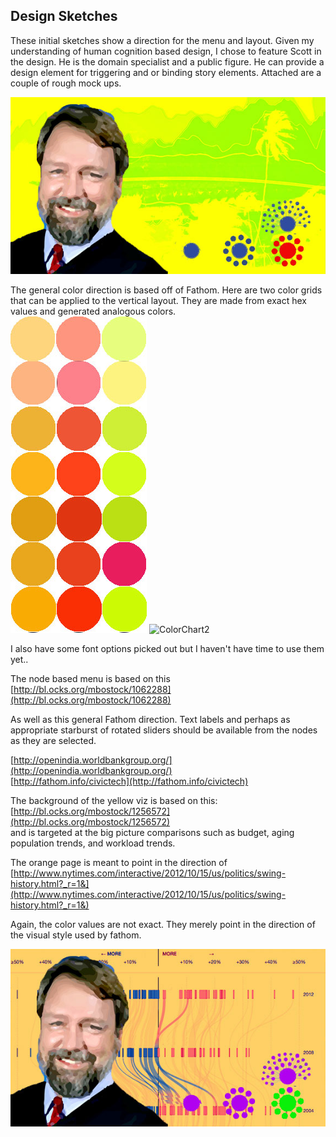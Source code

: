 ## Design Sketches ##

These initial sketches show a direction for the menu and layout.  Given my understanding of human cognition based design, I chose to feature Scott in the design.  He is the domain specialist and a public figure.  He can provide a design element for triggering and or binding story elements.  Attached are a couple of rough mock ups.  

![Viz1](/images/_BigPicture_4w.jpg)  

The general color direction is based off of Fathom.  Here are two color grids that can be applied to the vertical layout.  They are made from exact hex values and generated analogous colors.  
![ColorChart1](/images/171_Final_Colors_Oranges_noHex_4w.jpg)
![ColorChart2](/171_Final_Colors_Blues_noHex_4w.jpg)

I also have some font options picked out but I haven't have time to use them yet..

The node based menu is based on this  
[http://bl.ocks.org/mbostock/1062288](http://bl.ocks.org/mbostock/1062288)

As well as this general Fathom direction. Text labels and perhaps as appropriate starburst of rotated sliders should be available from the nodes as they are selected.

[http://openindia.worldbankgroup.org/](http://openindia.worldbankgroup.org/)  
[http://fathom.info/civictech](http://fathom.info/civictech)

The background of the yellow viz is based on this:  
[http://bl.ocks.org/mbostock/1256572](http://bl.ocks.org/mbostock/1256572)  
and is targeted at the big picture comparisons such as budget, aging population trends, and workload trends.

The orange page is meant to point in the direction of  
[http://www.nytimes.com/interactive/2012/10/15/us/politics/swing-history.html?_r=1&](http://www.nytimes.com/interactive/2012/10/15/us/politics/swing-history.html?_r=1&)

Again, the color values are not exact.  They merely point in the direction of the visual style used by fathom.

![Viz2](/images/_multiAxisV2_4W.jpg) 